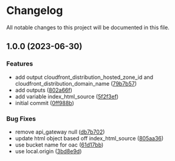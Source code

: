# Changelog

All notable changes to this project will be documented in this file.

## 1.0.0 (2023-06-30)


### Features

* add output cloudfront_distribution_hosted_zone_id and cloudfront_distribution_domain_name ([79b7b57](https://github.com/brianclin/terraform-aws-s3-website/commit/79b7b57b44aee8c3f5e59bd965ab57c0e699f89f))
* add outputs ([802a66f](https://github.com/brianclin/terraform-aws-s3-website/commit/802a66f7108f4933d9d880b724e289ed1a688986))
* add variable index_html_source ([5f2f3ef](https://github.com/brianclin/terraform-aws-s3-website/commit/5f2f3efa2a2f97d697b2d5ec8071af30a2c22a60))
* initial commit ([0ff988b](https://github.com/brianclin/terraform-aws-s3-website/commit/0ff988b201ea1dd5880a677fa21beb568782f003))


### Bug Fixes

* remove api_gateway null ([db7b702](https://github.com/brianclin/terraform-aws-s3-website/commit/db7b70287885a631e33153dc9aa1a7851c3d85bf))
* update html object based off index_html_source ([805aa36](https://github.com/brianclin/terraform-aws-s3-website/commit/805aa36040b0694174ae1d34fdd8592be0a31be7))
* use bucket name for oac ([61d17bb](https://github.com/brianclin/terraform-aws-s3-website/commit/61d17bb7b13ddf2de74e239635aacf8dc6e9fc02))
* use local.origin ([3bd8e9d](https://github.com/brianclin/terraform-aws-s3-website/commit/3bd8e9da3157c1e3cf9cf80a160353ca89e21c41))
